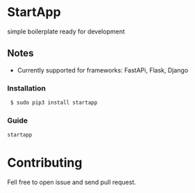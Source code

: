 




# StartApp 

simple boilerplate ready for development 

## Notes
- Currently supported for  frameworks:  FastAPi, Flask, Django


### Installation ###

```sh
 $ sudo pip3 install startapp
```


### Guide

```bash
startapp 

```


# Contributing
Fell free to open issue and send pull request.

